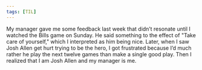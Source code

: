```yaml
---
tags: [TIL]
---
```


My manager gave me some feedback last week that didn’t resonate until I watched
the Bills game on Sunday. He said something to the effect of "Take care of
yourself," which I interpreted as him being nice. Later, when I saw Josh Allen
get hurt trying to be the hero, I got frustrated because I’d much rather he play
the next twelve games than make a single good play. Then I realized that I am
Josh Allen and my manager is me.
